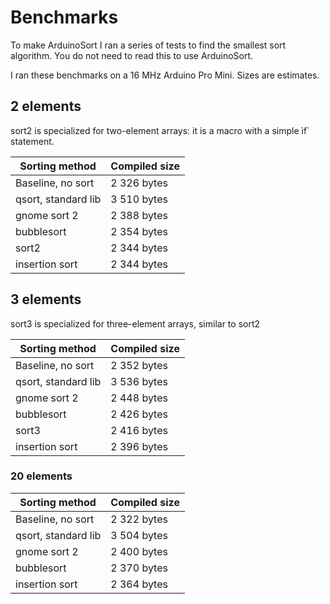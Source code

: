 # Benchmarks

To make ArduinoSort I ran a series of tests to find the smallest sort algorithm. You do not need to read this to use ArduinoSort.

I ran these benchmarks on a 16 MHz Arduino Pro Mini. Sizes are estimates.

## 2 elements

sort2 is specialized for two-element arrays: it is a macro with a simple ìf` statement.

| Sorting method      | Compiled size |
| ------------------- | ------------- |
| Baseline, no sort   | 2 326 bytes   |
| qsort, standard lib | 3 510 bytes   |
| gnome sort 2        | 2 388 bytes   |
| bubblesort          | 2 354 bytes   |
| sort2               | 2 344 bytes   |
| insertion sort      | 2 344 bytes   |

## 3 elements

sort3 is specialized for three-element arrays, similar to sort2

| Sorting method      | Compiled size |
| ------------------- | ------------- |
| Baseline, no sort   | 2 352 bytes   |
| qsort, standard lib | 3 536 bytes   |
| gnome sort 2        | 2 448 bytes   |
| bubblesort          | 2 426 bytes   |
| sort3               | 2 416 bytes   |
| insertion sort      | 2 396 bytes   |

### 20 elements

| Sorting method      | Compiled size |
| ------------------- | ------------- |
| Baseline, no sort   | 2 322 bytes   |
| qsort, standard lib | 3 504 bytes   |
| gnome sort 2        | 2 400 bytes   |
| bubblesort          | 2 370 bytes   |
| insertion sort      | 2 364 bytes   |

